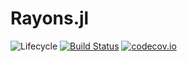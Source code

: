 # Rayons.jl

![Lifecycle](https://img.shields.io/badge/lifecycle-experimental-orange.svg)<!--
![Lifecycle](https://img.shields.io/badge/lifecycle-maturing-blue.svg)
![Lifecycle](https://img.shields.io/badge/lifecycle-stable-green.svg)
![Lifecycle](https://img.shields.io/badge/lifecycle-retired-orange.svg)
![Lifecycle](https://img.shields.io/badge/lifecycle-archived-red.svg)
![Lifecycle](https://img.shields.io/badge/lifecycle-dormant-blue.svg) -->
[![Build Status](https://travis-ci.com/LaurentPlagne/Rayons.jl.svg?branch=master)](https://travis-ci.com/LaurentPlagne/Rayons.jl)
[![codecov.io](http://codecov.io/github/LaurentPlagne/Rayons.jl/coverage.svg?branch=master)](http://codecov.io/github/LaurentPlagne/Rayons.jl?branch=master)
